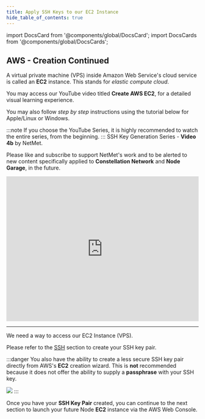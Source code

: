 ```yaml
---
title: Apply SSH Keys to our EC2 Instance
hide_table_of_contents: true
---
```


import DocsCard from '@components/global/DocsCard';
import DocsCards from '@components/global/DocsCards';

<head>
  <title>DAWS Apply SSH Keys</title>
  <meta
    name="description"
    content="Uploading our Public key to AWS EC2 Instance"
  />
  <style>{`
    :root {
      --doc-item-container-width: 60rem;
    }
  `}
  </style>
</head>

## AWS - Creation Continued

A virtual private machine (VPS) inside Amazon Web Service's cloud service is called an **EC2** instance.  This stands for *elastic compute cloud*.

You may access our YouTube video titled **Create AWS EC2**, for a detailed visual learning experience. 

You may also follow *step by step* instructions using the tutorial below for Apple/Linux or Windows. 

:::note
If you choose the YouTube Series, it is highly recommended to watch the entire series, from the beginning.
:::
SSH Key Generation Series - **Video 4b** by NetMet.

Please like and subscribe to support NetMet's work and to be alerted to new content specifically applied to **Constellation Network** and **Node Garage**, in the future.

<iframe width="100%" height="380" src="https://www.youtube.com/embed/0plYuXJwfOU" title="YouTube video player" frameborder="0" allow="accelerometer; autoplay; clipboard-write; encrypted-media; gyroscope; picture-in-picture" allowfullscreen></iframe>

---

We need a way to access our EC2 Instance (VPS). 

Please refer to the [SSH](../sshkeys/explain.md) section to create your SSH key pair.  

:::danger
You also have the ability to create a less secure SSH key pair directly from AWS's **EC2** creation wizard.  This is **not** recommended because it does not offer the ability to supply a **passphrase** with your SSH key.

![](/img/validator_nodes/node-aws-autosshkey.png)
:::

Once you have your **SSH Key Pair** created, you can continue to the next section to launch your future Node **EC2** instance via the AWS Web Console. 